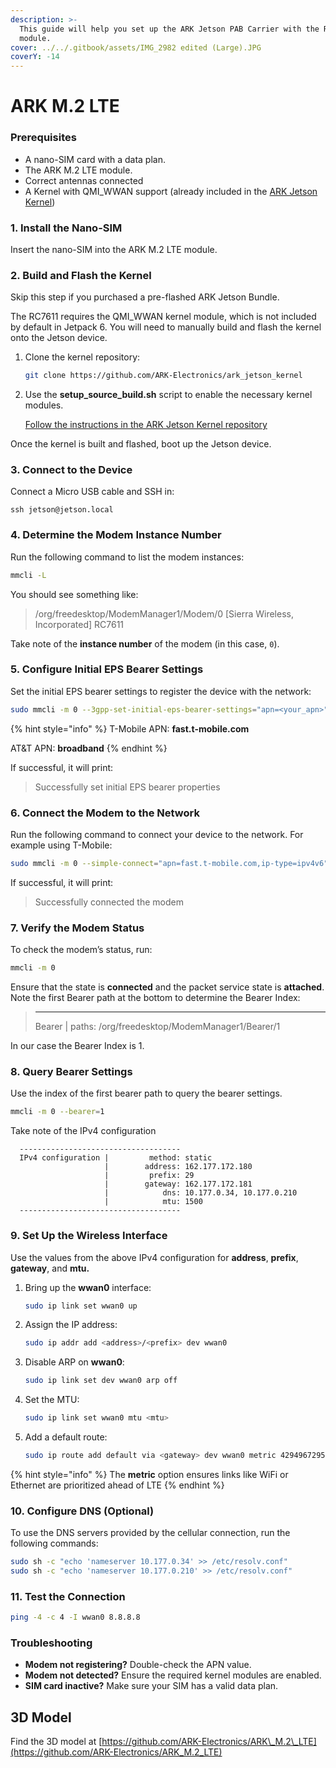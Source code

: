 ```yaml
---
description: >-
  This guide will help you set up the ARK Jetson PAB Carrier with the RC7611 LTE
  module.
cover: ../../.gitbook/assets/IMG_2982 edited (Large).JPG
coverY: -14
---
```


# ARK M.2 LTE

### Prerequisites

* A nano-SIM card with a data plan.
* The ARK M.2 LTE module.
* Correct antennas connected
* A Kernel with QMI\_WWAN support (already included in the [ARK Jetson Kernel](https://github.com/ARK-Electronics/ark_jetson_kernel))

### 1. Install the Nano-SIM

Insert the nano-SIM into the ARK M.2 LTE module.

### 2. Build and Flash the Kernel

Skip this step if you purchased a pre-flashed ARK Jetson Bundle.

The RC7611 requires the QMI\_WWAN kernel module, which is not included by default in Jetpack 6. You will need to manually build and flash the kernel onto the Jetson device.

1.  Clone the kernel repository:

    ```bash
    git clone https://github.com/ARK-Electronics/ark_jetson_kernel
    ```
2.  Use the **setup\_source\_build.sh** script to enable the necessary kernel modules.

    [Follow the instructions in the ARK Jetson Kernel repository](https://github.com/ARK-Electronics/ark_jetson_kernel?tab=readme-ov-file#building-from-source)

Once the kernel is built and flashed, boot up the Jetson device.

### 3. Connect to the Device

Connect a Micro USB cable and SSH in:

```
ssh jetson@jetson.local
```

### 4. Determine the Modem Instance Number

Run the following command to list the modem instances:

```bash
mmcli -L
```

You should see something like:

> /org/freedesktop/ModemManager1/Modem/0 \[Sierra Wireless, Incorporated] RC7611

Take note of the **instance number** of the modem (in this case, `0`).

### 5. Configure Initial EPS Bearer Settings

Set the initial EPS bearer settings to register the device with the network:

```bash
sudo mmcli -m 0 --3gpp-set-initial-eps-bearer-settings="apn=<your_apn>"
```

{% hint style="info" %}
T-Mobile APN: **fast.t-mobile.com**

AT\&T APN: **broadband**
{% endhint %}

If successful, it will print:

> Successfully set initial EPS bearer properties

### 6. Connect the Modem to the Network

Run the following command to connect your device to the network. For example using T-Mobile:

```bash
sudo mmcli -m 0 --simple-connect="apn=fast.t-mobile.com,ip-type=ipv4v6"
```

If successful, it will print:

> Successfully connected the modem

### 7. Verify the Modem Status

To check the modem’s status, run:

```bash
mmcli -m 0
```

Ensure that the state is **connected** and the packet service state is **attached**. Note the first Bearer path at the bottom to determine the Bearer Index:

> ***
>
> Bearer | paths: /org/freedesktop/ModemManager1/Bearer/1

In our case the Bearer Index is 1.

### 8. Query Bearer Settings

Use the index of the first bearer path to query the bearer settings.

```bash
mmcli -m 0 --bearer=1
```

Take note of the IPv4 configuration

```
  ------------------------------------
  IPv4 configuration |         method: static
                     |        address: 162.177.172.180
                     |         prefix: 29
                     |        gateway: 162.177.172.181
                     |            dns: 10.177.0.34, 10.177.0.210
                     |            mtu: 1500
  ------------------------------------
```

### 9. Set Up the Wireless Interface

Use the values from the above IPv4 configuration for **address**, **prefix**, **gateway**, and **mtu.**

1.  Bring up the **wwan0** interface:

    ```bash
    sudo ip link set wwan0 up
    ```
2.  Assign the IP address:

    ```bash
    sudo ip addr add <address>/<prefix> dev wwan0
    ```
3.  Disable ARP on **wwan0**:

    ```bash
    sudo ip link set dev wwan0 arp off
    ```
4.  Set the MTU:

    ```bash
    sudo ip link set wwan0 mtu <mtu>
    ```
5.  Add a default route:

    ```bash
    sudo ip route add default via <gateway> dev wwan0 metric 4294967295
    ```

{% hint style="info" %}
The **metric** option ensures links like WiFi or Ethernet are prioritized ahead of LTE
{% endhint %}

### 10. Configure DNS (Optional)

To use the DNS servers provided by the cellular connection, run the following commands:

```bash
sudo sh -c "echo 'nameserver 10.177.0.34' >> /etc/resolv.conf"
sudo sh -c "echo 'nameserver 10.177.0.210' >> /etc/resolv.conf"
```

### 11. Test the Connection

```bash
ping -4 -c 4 -I wwan0 8.8.8.8
```

### Troubleshooting

* **Modem not registering?** Double-check the APN value.
* **Modem not detected?** Ensure the required kernel modules are enabled.
* **SIM card inactive?** Make sure your SIM has a valid data plan.

## 3D Model

Find the 3D model at [https://github.com/ARK-Electronics/ARK\_M.2\_LTE](https://github.com/ARK-Electronics/ARK_M.2_LTE)
